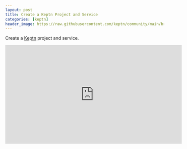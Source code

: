 ```yaml
---
layout: post
title: Create a Keptn Project and Service
categories: [keptn]
header_image: https://raw.githubusercontent.com/keptn/community/main/branding/logos/keptn-logo-square.svg
---
```


Create a [Keptn](https://keptn.sh) project and service.

<iframe width="560" height="315" src="https://youtu.be/W4YzlUawFkU" title="YouTube video player" frameborder="0" allow="accelerometer; autoplay; clipboard-write; encrypted-media; gyroscope; picture-in-picture" allowfullscreen></iframe>